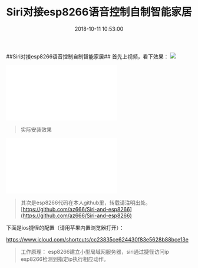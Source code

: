 ﻿---
title: Siri对接esp8266语音控制自制智能家居
tags: Siri
date: 2018-10-11 10:53:00
---
##Siri对接esp8266语音控制自制智能家居##
首先上视频，看下效果：
![](https://i.loli.net/2018/10/11/5bbea27042402.png)

<iframe src="//player.bilibili.com/player.html?aid=33278301&cid=58246959&page=1" scrolling="no" border="0" frameborder="no" framespacing="0" allowfullscreen="true"> </iframe>

> 实际安装效果

<iframe src="//player.bilibili.com/player.html?aid=33020840&cid=57798332&page=1" scrolling="no" border="0" frameborder="no" framespacing="0" allowfullscreen="true"> </iframe>

> 其次是esp8266代码在本人github里，转载请注明出处。
[https://github.com/az666/Siri-and-esp8266](https://github.com/az666/Siri-and-esp8266)

下面是ios捷径的配置（请用苹果内置浏览器打开）：

[https://www.icloud.com/shortcuts/cc23835ce624430f83e5628b88bce13e
](https://www.icloud.com/shortcuts/cc23835ce624430f83e5628b88bce13e)

> 工作原理：
> esp8266建立小型局域网服务器，siri通过捷径访问ip esp8266检测到指定ip执行相应动作。



